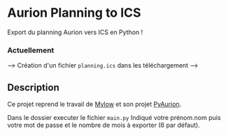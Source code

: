 # Aurion Planning to ICS
Export du planning Aurion vers ICS en Python !

### Actuellement
--> Création d'un fichier `planning.ics` dans les téléchargement
--> 

## Description
Ce projet reprend le travail de [Mylow](https://github.com/MylowMntr) et son projet [PyAurion](https://github.com/MylowMntr/PyAurion). 

Dans le dossier executer le fichier `main.py`
Indiqué votre prénom.nom puis votre mot de passe et le nombre de mois à exporter (6 par défaut).

